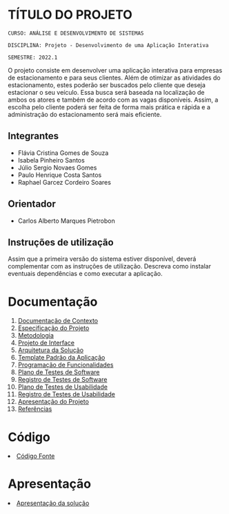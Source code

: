 # TÍTULO DO PROJETO

`CURSO: ANÁLISE E DESENVOLVIMENTO DE SISTEMAS`

`DISCIPLINA: Projeto - Desenvolvimento de uma Aplicação Interativa`

`SEMESTRE: 2022.1`

O projeto consiste em desenvolver uma aplicação interativa para empresas de estacionamento e para seus clientes. Além de otimizar as atividades do estacionamento, estes poderão ser buscados pelo cliente que deseja estacionar o seu veículo. Essa busca será baseada na localização de ambos os atores e também de acordo com as vagas disponíveis. Assim, a escolha pelo cliente poderá ser feita de forma mais prática e rápida e a administração do estacionamento será mais eficiente.

## Integrantes

* Flávia Cristina Gomes de Souza
* Isabela Pinheiro Santos
* Júlio Sergio Novaes Gomes
* Paulo Henrique Costa Santos
* Raphael Garcez Cordeiro Soares

## Orientador

* Carlos Alberto Marques Pietrobon

## Instruções de utilização

Assim que a primeira versão do sistema estiver disponível, deverá complementar com as instruções de utilização. Descreva como instalar eventuais dependências e como executar a aplicação.

# Documentação

<ol>
<li><a href="docs/01-Documentação de Contexto.md"> Documentação de Contexto</a></li>
<li><a href="docs/02-Especificação do Projeto.md"> Especificação do Projeto</a></li>
<li><a href="docs/03-Metodologia.md"> Metodologia</a></li>
<li><a href="docs/04-Projeto de Interface.md"> Projeto de Interface</a></li>
<li><a href="docs/05-Arquitetura da Solução.md"> Arquitetura da Solução</a></li>
<li><a href="docs/06-Template Padrão da Aplicação.md"> Template Padrão da Aplicação</a></li>
<li><a href="docs/07-Programação de Funcionalidades.md"> Programação de Funcionalidades</a></li>
<li><a href="docs/08-Plano de Testes de Software.md"> Plano de Testes de Software</a></li>
<li><a href="docs/09-Registro de Testes de Software.md"> Registro de Testes de Software</a></li>
<li><a href="docs/10-Plano de Testes de Usabilidade.md"> Plano de Testes de Usabilidade</a></li>
<li><a href="docs/11-Registro de Testes de Usabilidade.md"> Registro de Testes de Usabilidade</a></li>
<li><a href="docs/12-Apresentação do Projeto.md"> Apresentação do Projeto</a></li>
<li><a href="docs/13-Referências.md"> Referências</a></li>
</ol>

# Código

<li><a href="src/README.md"> Código Fonte</a></li>

# Apresentação

<li><a href="presentation/README.md"> Apresentação da solução</a></li>
